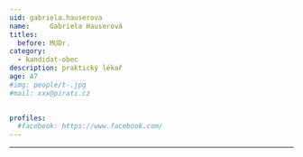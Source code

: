 ```yaml
---
uid: gabriela.hauserova
name:     Gabriela Hauserová
titles:
  before: MUDr.
category:
  - kandidat-obec
description: praktický lékař
age: 47
#img: people/t-.jpg
#mail: xxx@pirati.cz

 
profiles:
  #facebook: https://www.facebook.com/
---
```


---